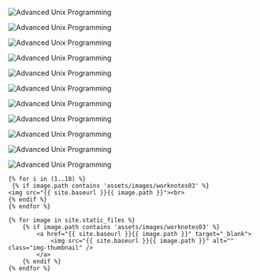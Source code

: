 
![Advanced Unix Programming](https://raw.githubusercontent.com/ricoThaka/ricothaka.github.io/pixelsquare/assets/images/worknotes03/files0001.png)

![Advanced Unix Programming](https://raw.githubusercontent.com/ricoThaka/ricothaka.github.io/pixelsquare/assets/images/worknotes03/files0002.png)

![Advanced Unix Programming](https://raw.githubusercontent.com/ricoThaka/ricothaka.github.io/pixelsquare/assets/images/worknotes03/files0003.png)

![Advanced Unix Programming](https://raw.githubusercontent.com/ricoThaka/ricothaka.github.io/pixelsquare/assets/images/worknotes03/files0004.png)

![Advanced Unix Programming](https://raw.githubusercontent.com/ricoThaka/ricothaka.github.io/pixelsquare/assets/images/worknotes03/files0005.png)

![Advanced Unix Programming](https://raw.githubusercontent.com/ricoThaka/ricothaka.github.io/pixelsquare/assets/images/worknotes03/files0006.png)

![Advanced Unix Programming](https://raw.githubusercontent.com/ricoThaka/ricothaka.github.io/pixelsquare/assets/images/worknotes03/files0007.png)

![Advanced Unix Programming](https://raw.githubusercontent.com/ricoThaka/ricothaka.github.io/pixelsquare/assets/images/worknotes03/files0008.png)

![Advanced Unix Programming](https://raw.githubusercontent.com/ricoThaka/ricothaka.github.io/pixelsquare/assets/images/worknotes03/files0009.png)

![Advanced Unix Programming](https://raw.githubusercontent.com/ricoThaka/ricothaka.github.io/pixelsquare/assets/images/worknotes03/files0014.png)

![Advanced Unix Programming](https://raw.githubusercontent.com/ricoThaka/ricothaka.github.io/pixelsquare/assets/images/worknotes03/files0015.png)





```
{% for i in (1..18) %}
 {% if image.path contains 'assets/images/worknotes03' %}
<img src="{{ site.baseurl }}{{ image.path }}"><br>
{% endif %}
{% endfor %}

{% for image in site.static_files %}
    {% if image.path contains 'assets/images/worknotes03' %}
        <a href="{{ site.baseurl }}{{ image.path }}" target="_blank">
            <img src="{{ site.baseurl }}{{ image.path }}" alt="" class="img-thumbnail" />
        </a>
    {% endif %}
{% endfor %} 
```